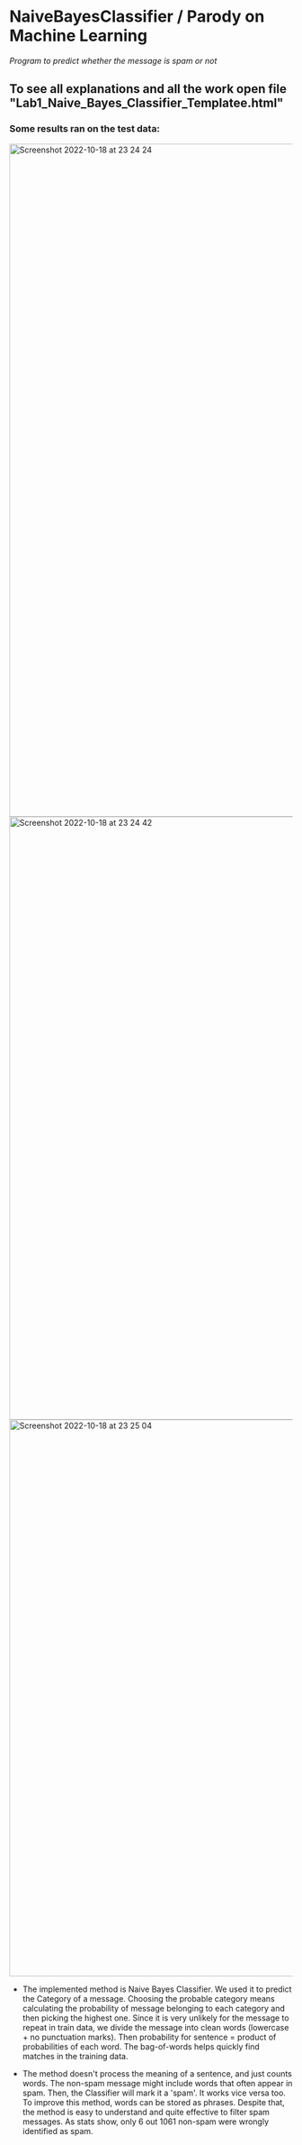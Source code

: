 # NaiveBayesClassifier / Parody on Machine Learning

*Program to predict whether the message is spam or not*

## To see all explanations and all the work open file "Lab1_Naive_Bayes_Classifier_Templatee.html"




 
### Some results ran on the test data:




<img width="1194" alt="Screenshot 2022-10-18 at 23 24 24" src="https://user-images.githubusercontent.com/92575094/196536468-b249c4ae-4edd-4c16-87ef-7311c4cc566a.png">




<img width="1070" alt="Screenshot 2022-10-18 at 23 24 42" src="https://user-images.githubusercontent.com/92575094/196536526-b22a43fc-a221-43c8-acd7-ffdcd90ed176.png">



<img width="988" alt="Screenshot 2022-10-18 at 23 25 04" src="https://user-images.githubusercontent.com/92575094/196536591-b1e97b72-6a0a-419a-b1fd-16c649c38af0.png">


- The implemented method is Naive Bayes Classifier. We used it to predict the Category of a message. Choosing the probable category means calculating the probability of message belonging to each category and then picking the highest one. Since it is very unlikely for the message to repeat in train data, we divide the message into clean words (lowercase + no punctuation marks). Then probability for sentence = product of probabilities of each word. The bag-of-words helps quickly find matches in the training data.

- The method doesn't process the meaning of a sentence, and just counts words.  The non-spam message might include words that often appear in spam. Then, the Classifier will mark it a 'spam'. It works vice versa too. To improve this method, words can be stored as phrases. Despite that, the method is easy to understand and quite effective to filter spam messages. As stats show, only 6 out 1061 non-spam were wrongly identified as spam.
